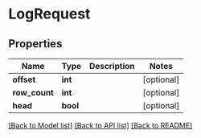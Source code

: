 # LogRequest

## Properties
Name | Type | Description | Notes
------------ | ------------- | ------------- | -------------
**offset** | **int** |  | [optional] 
**row_count** | **int** |  | [optional] 
**head** | **bool** |  | [optional] 

[[Back to Model list]](../README.md#documentation-for-models) [[Back to API list]](../README.md#documentation-for-api-endpoints) [[Back to README]](../README.md)


